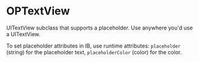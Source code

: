 OPTextView
==========

UITextView subclass that supports a placeholder. Use anywhere you'd use a UITextView.

To set placeholder attributes in IB, use runtime attributes: `placeholder` (string) for the placeholder text, `placeholderColor` (color) for the color.
